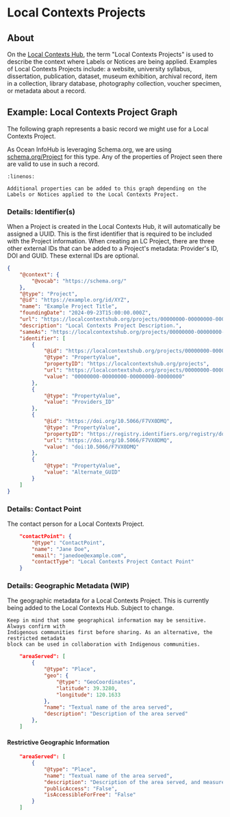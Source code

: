 # Local Contexts Projects

## About
On the [Local Contexts Hub](https://localcontextshub.org), the term "Local Contexts
Projects" is used to describe the context where Labels or Notices are being applied.
Examples of Local Contexts Projects include: a website, university syllabus, dissertation,
publication, dataset, museum exhibition, archival record, item in a collection, library
database, photography collection, voucher specimen, or metadata about a record.

## Example: Local Contexts Project Graph
The following graph represents a basic record we might use for a Local Contexts Project.

As Ocean InfoHub is leveraging Schema.org, we are using [schema.org/Project](https://schema.org/Project)
for this type. Any of the properties of Project seen there are valid to use in such a record.

```{literalinclude} ../../../odis-in/dataGraphs/thematics/projects/graphs/local-contexts-project-example.json
:linenos:
```
```{note}
Additional properties can be added to this graph depending on the Labels or Notices applied to the Local Contexts Project.
```

### Details: Identifier(s)
When a Project is created in the Local Contexts Hub, it will automatically be assigned
a UUID. This is the first identifier that is required to be included with the Project
information. When creating an LC Project, there are three other external IDs that can
be added to a Project's metadata: Provider's ID, DOI and GUID. These external IDs are
optional.

```json
{
    "@context": {
        "@vocab": "https://schema.org/"
    },
    "@type": "Project",
    "@id": "https://example.org/id/XYZ",
    "name": "Example Project Title",
    "foundingDate": "2024-09-23T15:00:00.000Z",
    "url": "https://localcontextshub.org/projects/00000000-00000000-00000000-00000000",
    "description": "Local Contexts Project Description.",
    "sameAs": "https://localcontextshub.org/projects/00000000-00000000-00000000-00000000",
    "identifier": [
        {
            "@id": "https://localcontextshub.org/projects/00000000-00000000-00000000-00000000",
            "@type": "PropertyValue",
            "propertyID": "https://localcontextshub.org/projects",
            "url": "https://localcontextshub.org/projects/00000000-00000000-00000000-00000000",
            "value": "00000000-00000000-00000000-00000000"
        },
        {
            "@type": "PropertyValue",
            "value": "Providers_ID"
        },
        {
            "@id": "https://doi.org/10.5066/F7VX0DMQ",
            "@type": "PropertyValue",
            "propertyID": "https://registry.identifiers.org/registry/doi",
            "url": "https://doi.org/10.5066/F7VX0DMQ",
            "value": "doi:10.5066/F7VX0DMQ"
        },
        {
            "@type": "PropertyValue",
            "value": "Alternate_GUID"
        }
    ]
}
```

### Details: Contact Point
The contact person for a Local Contexts Project.

```json
    "contactPoint": {
        "@type": "ContactPoint",
        "name": "Jane Doe",
        "email": "janedoe@example.com",
        "contactType": "Local Contexts Project Contact Point"
    }
```

### Details: Geographic Metadata (WIP)
The geographic metadata for a Local Contexts Project. This is currently being added
to the Local Contexts Hub. Subject to change.
```{note}
Keep in mind that some geographical information may be sensitive. Always confirm with
Indigenous communities first before sharing. As an alternative, the restricted metadata
block can be used in collaboration with Indigenous communities.
```

```json
    "areaServed": [
        {
            "@type": "Place",
            "geo": {
                "@type": "GeoCoordinates",
                "latitude": 39.3280,
                "longitude": 120.1633
            },
            "name": "Textual name of the area served",
            "description": "Description of the area served"
        },
    ]
```

#### Restrictive Geographic Information
```json
    "areaServed": [
        {
            "@type": "Place",
            "name": "Textual name of the area served",
            "description": "Description of the area served, and measures needed to request access.",
            "publicAccess": "False",
            "isAccessibleForFree": "False"
        }
    ]
```
